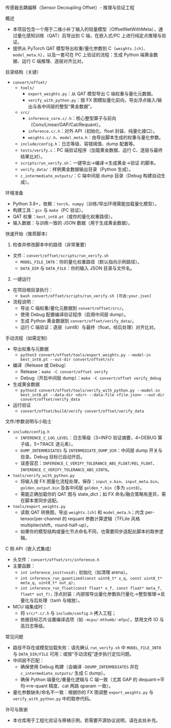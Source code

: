 传感器去耦偏移（Sensor Decoupling Offset）- 推理与验证工程

概述
- 本项目包含一个用于二维小补丁输入的轻量模型（OffsetNetWithMeta），通过量化感知训练（QAT）后导出到 C 端，在嵌入式/PC 上进行纯定点推理与验证。
- 提供从 PyTorch QAT 模型导出权重/量化参数到 C（`weights.[ch]`、`model_meta.h`），以及一套可在 PC 上验证的流程：生成 Python 端黄金数据、运行 C 端推理、逐层对齐比对。

目录结构（关键）
- `convert/offset/`
  - `tools/`
    - `export_weights.py`：从 QAT 模型导出 C 端权重与量化元数据。
    - `verify_with_python.py`：按 FX 图模拟量化前向，导出浮点输入/输出与各中间层的整型“黄金数据”。
  - `src/`
    - `inference_core.c/.h`：核心整型算子与前向（Conv/Linear/GAP/Cat/Requant）。
    - `inference.c/.h`：对外 API（初始化、float 封装、纯量化接口）。
    - `weights.c/.h`、`model_meta.h`：由导出脚本生成的权重与量化参数。
  - `include/config.h`：日志等级、容错阈值、dump 配置等。
  - `tests/verify.c`：PC 端验证程序（加载黄金数据、运行 C、逐层与最终结果比对）。
  - `scripts/run_verify.sh`：一键导出→编译→生成黄金→验证 的脚本。
  - `verify_data/`：样例黄金数据输出目录（Python 生成）。
  - `c_intermediate_outputs/`：C 端中间层 dump 目录（Debug 构建自动生成）。

环境准备
- Python 3.8+，依赖：`torch`、`numpy`（训练/导出环境需能加载量化模型）。
- 构建工具：`gcc` 与 `make`（PC 验证）。
- QAT 权重：`best_int8.pt`（或你的量化权重路径）。
- 输入数据：与训练一致的 JSON 数据（用于生成黄金数据）。

快速开始（推荐脚本）
1) 检查并修改脚本中的路径（非常重要）
- 文件：`convert/offset/scripts/run_verify.sh`
  - `MODEL_FILE_INT8`：你的量化权重路径（默认指向示例路径）。
  - `DATA_DIR` 与 `DATA_FILE`：你的输入 JSON 目录与文件名。

2) 一键运行
- 在项目根目录执行：
  - `bash convert/offset/scripts/run_verify.sh [可选:your.json]`
- 流程说明：
  - 导出 C 端权重/量化元数据到 `convert/offset/src/`。
  - 使用 Debug 配置编译验证程序（启用中间层 dump）。
  - 生成 Python 黄金数据到 `convert/offset/verify_data/`。
  - 运行 C 端验证：逐层（uint8）与最终（float，经后处理）对齐比对。

手动流程（如需定制）
- 导出权重与元数据
  - `python3 convert/offset/tools/export_weights.py --model-in best_int8.pt --out-dir convert/offset/src`
- 编译（Release 或 Debug）
  - Release：`make -C convert/offset verify`
  - Debug（开启中间层 dump）：`make -C convert/offset verify_debug`
- 生成黄金数据
  - `python3 convert/offset/tools/verify_with_python.py --model-in best_int8.pt --data-dir <dir> --data-file <file.json> --out-dir convert/offset/verify_data`
- 运行验证
  - `convert/offset/build/verify convert/offset/verify_data`

文件/参数说明与小贴士
- `include/config.h`
  - `INFERENCE_C_LOG_LEVEL`：日志等级（3=INFO 验证摘要，4=DEBUG 算子级，5=TRACE 逐元素）。
  - `DUMP_INTERMEDIATES` 与 `INTERMEDIATE_DUMP_DIR`：中间层 dump 开关与目录。Debug 目标已自动开启。
  - 误差容忍：`INFERENCE_C_VERIFY_TOLERANCE_ABS_FLOAT/REL_FLOAT`、`INFERENCE_C_VERIFY_TOLERANCE_ABS_UINT8`。
- `tools/verify_with_python.py`
  - 将输入按 FX 图量化流程处理，保存：`input_x.bin`、`input_meta.bin`、`golden_output.bin` 及各中间层 `golden_*.bin`（多为 `uint8`）。
  - 需能正确加载你的 QAT 图与 state_dict；如 FX 命名/融合策略有差异，需在脚本里同步适配。
- `tools/export_weights.py`
  - 读取 QAT 转换图，导出 `weights.[ch]` 和 `model_meta.h`；内含 per-tensor/per-channel 的 requant 参数计算逻辑（TFLite 风格 multiplier/shift，round-half-up）。
  - 如果你的模型结构或量化节点命名不同，也需要同步适配此脚本的取参逻辑。

C 侧 API（嵌入式集成）
- 头文件：`convert/offset/src/inference.h`
- 主要函数：
  - `int inference_init(void);` 初始化（如清理 arena）。
  - `int inference_run_quantized(const uint8_t* x_q, const uint8_t* meta_q, uint8_t* out_q);`
  - `int inference_run_float(const float* x_f, const float* meta_f, float* out_f);` 浮点封装：内部按导出量化参数执行量化→整型推理→反量化与后处理（tanh 与缩放）。
- MCU 端集成时：
  - 将 `src/*.c/.h` 与 `include/config.h` 拷入工程；
  - 依据目标芯片设置编译选项（如 `-mcpu/-mthumb/-mfpu`），禁用文件 IO 与高日志等级。

常见问题
- 路径不存在或模型加载失败：请先确认 `run_verify.sh` 中 `MODEL_FILE_INT8` 与 `DATA_DIR/FILE` 可用；或按“手动流程”逐步执行定位问题。
- 中间层不匹配：
  - 确保使用 Debug 构建（会编译 `-DDUMP_INTERMEDIATES` 并在 `c_intermediate_outputs/` 生成 C dump）。
  - 确保 Python 端量化/重量化逻辑与 C 端一致（尤其 GAP 的 dequant→平均→re-quant 精度、cat 两路 qparam 一致）。
- 量化参数缺失/命名不一致：根据你的 FX 图调整 `export_weights.py` 与 `verify_with_python.py` 中的取参代码。

许可与致谢
- 本仓库用于工程化验证与移植示例。若需要开源协议说明，请在此处补充。
